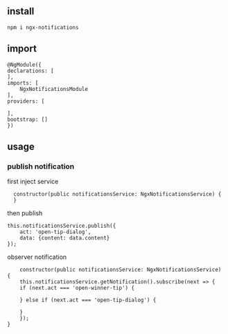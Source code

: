 ## install
    npm i ngx-notifications
## import
    @NgModule({
    declarations: [
    ],
    imports: [
        NgxNotificationsModule
    ],
    providers: [
        
    ],
    bootstrap: []
    })

## usage
### publish notification
first inject service

      constructor(public notificationsService: NgxNotificationsService) {
      }
      
then publish

    this.notificationsService.publish({
        act: 'open-tip-dialog',
        data: {content: data.content}
    });

observer notification

        constructor(public notificationsService: NgxNotificationsService) {
        this.notificationsService.getNotification().subscribe(next => {
        if (next.act === 'open-winner-tip') {
            
        } else if (next.act === 'open-tip-dialog') {
          
        }
        });
    }
